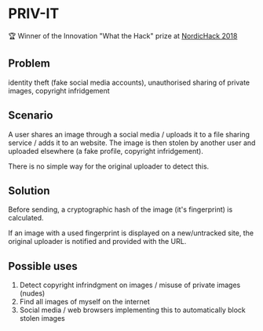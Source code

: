 # PRIV-IT

:trophy: Winner of the Innovation "What the Hack" prize at [NordicHack 2018](https://nordichack.com)

## Problem

identity theft (fake social media accounts), unauthorised sharing of private images, copyright infridgement

## Scenario

A user shares an image through a social media / uploads it to a file sharing service / adds it to an website. The image is then stolen by another user and uploaded elsewhere (a fake profile, copyright infridgement). 

There is no simple way for the original uploader to detect this. 

## Solution

Before sending, a cryptographic hash of the image (it's fingerprint) is calculated.

If an image with a used fingerprint is displayed on a new/untracked site, the original uploader is notified and provided with the URL.

## Possible uses

1. Detect copyright infrindgment on images / misuse of private images (nudes)
2. Find all images of myself on the internet
3. Social media / web browsers implementing this to automatically block stolen images

